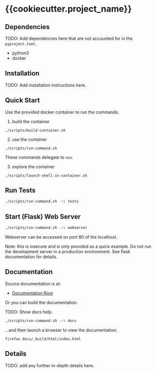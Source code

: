 # {{cookiecutter.project_name}}

## Dependencies

TODO: Add dependencies here that are not accounted for in the `pyproject.toml`.

* python3
* docker

## Installation

TODO: Add installation instructions here.

## Quick Start

Use the provided docker container to run the commands.

1. build the container

```
./scripts/build-container.sh
```

2. use the container

```
./scripts/run-command.sh    
```

These commands delegate to `nox`.

3. explore the container

```
./scripts/launch-shell-in-container.sh
```

## Run Tests

```bash
./scripts/run-command.sh -rs tests
```

## Start (Flask) Web Server

```bash
./scripts/run-command.sh -rs webserver
```

Webserver can be accessed on port 80 of the localhost.

Note: this is insecure and is only provided as a quick example.
Do not run the development server in a production environment.
See flask documentation for details.


## Documentation

Source documentation is at:

* [Documentation Root](./docs/content/index.rst)

Or you can build the documentation:

TODO: Show docs help. 

```bash
./scripts/run-command.sh -rs docs
```

...and then launch a browser to view the documentation:

```
firefox docs/_build/html/index.html
```

## Details

TODO: add any further in-depth details here.
